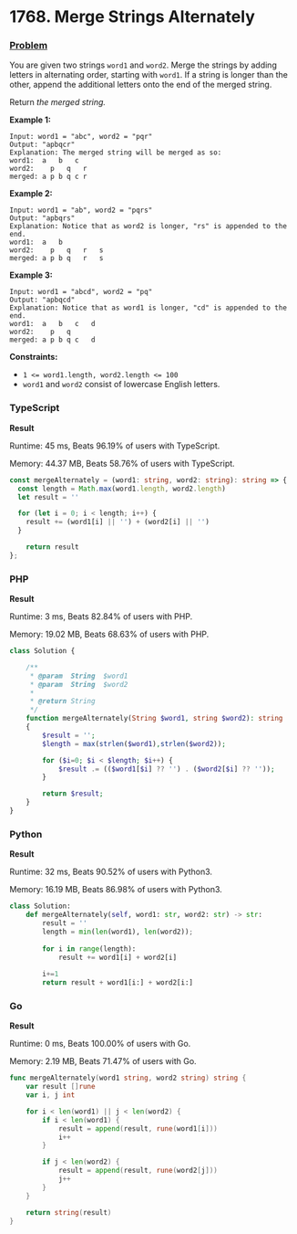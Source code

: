 # 1768. Merge Strings Alternately

### [Problem](https://leetcode.com/problems/merge-strings-alternately/description/)

You are given two strings `word1` and `word2`. Merge the strings by adding letters in alternating order, starting with `word1`. If a string is longer than the other, append the additional letters onto the end of the merged string.

Return _the merged string._

**Example 1:**

```
Input: word1 = "abc", word2 = "pqr"
Output: "apbqcr"
Explanation: The merged string will be merged as so:
word1:  a   b   c
word2:    p   q   r
merged: a p b q c r
```

**Example 2:**

```
Input: word1 = "ab", word2 = "pqrs"
Output: "apbqrs"
Explanation: Notice that as word2 is longer, "rs" is appended to the end.
word1:  a   b 
word2:    p   q   r   s
merged: a p b q   r   s
```

**Example 3:**

```
Input: word1 = "abcd", word2 = "pq"
Output: "apbqcd"
Explanation: Notice that as word1 is longer, "cd" is appended to the end.
word1:  a   b   c   d
word2:    p   q 
merged: a p b q c   d
```

**Constraints:**

* `1 <= word1.length, word2.length <= 100`
* `word1` and `word2` consist of lowercase English letters.

### TypeScript

**Result**

Runtime: 45 ms, Beats 96.19% of users with TypeScript.

Memory: 44.37 MB, Beats 58.76% of users with TypeScript.

```typescript
const mergeAlternately = (word1: string, word2: string): string => {
  const length = Math.max(word1.length, word2.length)
  let result = ''

  for (let i = 0; i < length; i++) {
    result += (word1[i] || '') + (word2[i] || '')
  }

    return result
};
```

### PHP

**Result**

Runtime: 3 ms, Beats 82.84% of users with PHP.

Memory: 19.02 MB, Beats 68.63% of users with PHP.

```php
class Solution {

    /**
     * @param  String  $word1
     * @param  String  $word2
     *
     * @return String
     */
    function mergeAlternately(String $word1, string $word2): string
    {
        $result = '';
        $length = max(strlen($word1),strlen($word2));

        for ($i=0; $i < $length; $i++) {
            $result .= (($word1[$i] ?? '') . ($word2[$i] ?? ''));
        }

        return $result;
    }
}
```

### Python

**Result**

Runtime: 32 ms, Beats 90.52% of users with Python3.

Memory: 16.19 MB, Beats 86.98% of users with Python3.

```python
class Solution:
    def mergeAlternately(self, word1: str, word2: str) -> str:
        result = ''
        length = min(len(word1), len(word2));
        
        for i in range(length):
            result += word1[i] + word2[i]
        
        i+=1
        return result + word1[i:] + word2[i:]
```

### Go

**Result**

Runtime: 0 ms, Beats 100.00% of users with Go.

Memory: 2.19 MB, Beats 71.47% of users with Go.

```go
func mergeAlternately(word1 string, word2 string) string {
	var result []rune
	var i, j int

	for i < len(word1) || j < len(word2) {
		if i < len(word1) {
			result = append(result, rune(word1[i]))
			i++
		}

		if j < len(word2) {
			result = append(result, rune(word2[j]))
			j++
		}
	}

	return string(result)
}
```

